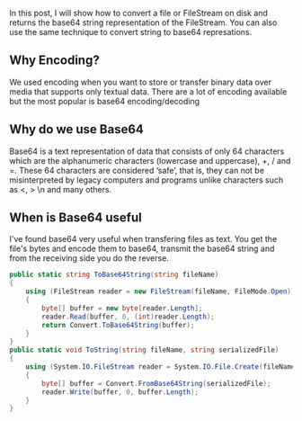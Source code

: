 In this post, I will show how to convert a file or FileStream on disk and returns the base64 string representation of the FileStream. You can also use the same technique to convert string to base64 represations.


## Why Encoding?

We used encoding when you want to store or transfer binary data over media that supports only textual data. There are a lot of encoding available but the most popular is base64 encoding/decoding



## Why do we use Base64

Base64 is a text representation of data that consists of only 64 characters which are the alphanumeric characters (lowercase and uppercase), +, / and =. These 64 characters are considered ‘safe’, that is, they can not be misinterpreted by legacy computers and programs unlike characters such as <, > \n and many others.

## When is Base64 useful

I've found base64 very useful when transfering files as text. You get the file's bytes and encode them to base64, transmit the base64 string and from the receiving side you do the reverse.




```csharp
public static string ToBase64String(string fileName)
{
	using (FileStream reader = new FileStream(fileName, FileMode.Open))
	{
		byte[] buffer = new byte[reader.Length];
		reader.Read(buffer, 0, (int)reader.Length);
		return Convert.ToBase64String(buffer);
	}
}
public static void ToString(string fileName, string serializedFile)
{
	using (System.IO.FileStream reader = System.IO.File.Create(fileName))
	{
		byte[] buffer = Convert.FromBase64String(serializedFile);
		reader.Write(buffer, 0, buffer.Length);
	}
}
```